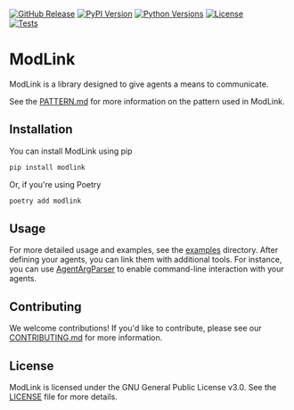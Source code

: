 [github_release]: https://img.shields.io/github/release/picret/modlink.svg?logo=github&logoColor=white
[pypi_version]: https://img.shields.io/pypi/v/modlink.svg?logo=python&logoColor=white
[python_versions]: https://img.shields.io/pypi/pyversions/modlink.svg?logo=python&logoColor=white
[github_license]: https://img.shields.io/github/license/picret/modlink.svg?logo=github&logoColor=white
[github_action]: https://github.com/picret/modlink/actions/workflows/tests.yml/badge.svg

[![GitHub Release][github_release]](https://github.com/picret/modlink/releases/)
[![PyPI Version][pypi_version]](https://pypi.org/project/modlink/)
[![Python Versions][python_versions]](https://pypi.org/project/modlink/)
[![License][github_license]](https://github.com/picret/modlink/blob/main/LICENSE)
<br>
[![Tests][github_action]](https://github.com/picret/modlink/actions/workflows/tests.yml)

# ModLink

ModLink is a library designed to give agents a means to communicate.

See the [PATTERN.md](PATTERN.md) for more information on the pattern used in ModLink.

## Installation

You can install ModLink using pip
```sh
pip install modlink
```

Or, if you're using Poetry
```sh
poetry add modlink
```

## Usage

For more detailed usage and examples, see the [examples](examples/README.md) directory. After defining your agents, you can link them with additional tools. For instance, you can use [AgentArgParser](modlink/tools/agent_arg_parser.py) to enable command-line interaction with your agents.

## Contributing

We welcome contributions! If you'd like to contribute, please see our [CONTRIBUTING.md](CONTRIBUTING.md) for more information. 

## License

ModLink is licensed under the GNU General Public License v3.0. See the [LICENSE](LICENSE) file for more details.
